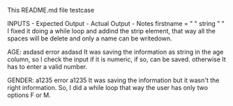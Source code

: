 This README.md file testcase

INPUTS -       Expected Output -  Actual Output - Notes 
firstname = " "    string           " "           I fixed it doing a while loop and addind the strip element, that way all the spaces will be delete and only a name can be writedown. 

AGE:
asdasd            error            asdasd       It was saving the information as string in the age column, so I check the input if it is numeric, if so, can be saved. otherwise It has to enter a valid number. 

GENDER:
a1235             error             a1235       It was saving the information but it wasn't the right information. So, I did a while loop that way the user has only two options F or M. 

